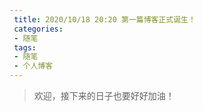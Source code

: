 ```yaml
---
 title: 2020/10/18 20:20 第一篇博客正式诞生！
 categories: 
 - 随笔
 tags:
 - 随笔
 - 个人博客
---
```

> 欢迎，接下来的日子也要好好加油！